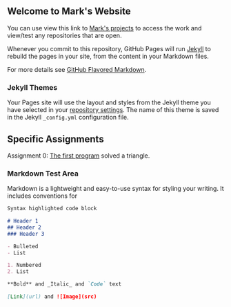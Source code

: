 ## Welcome to Mark's Website

You can use view this link to [Mark's projects](https://github.com/Mark-Wspanialy?tab=repositories) to access the work and view/test any repositories that are open.

Whenever you commit to this repository, GitHub Pages will run [Jekyll](https://jekyllrb.com/) to rebuild the pages in your site, from the content in your Markdown files.



For more details see [GitHub Flavored Markdown](https://guides.github.com/features/mastering-markdown/).

### Jekyll Themes

Your Pages site will use the layout and styles from the Jekyll theme you have selected in your [repository settings](https://github.com/Mark-Wspanialy/YOITY/settings). The name of this theme is saved in the Jekyll `_config.yml` configuration file.

## Specific Assignments
Assignment 0:
[The first program](https://github.com/Mark-Wspanialy/ICS3UO) solved a triangle.





### Markdown Test Area

Markdown is a lightweight and easy-to-use syntax for styling your writing. It includes conventions for

```markdown
Syntax highlighted code block

# Header 1
## Header 2
### Header 3

- Bulleted
- List

1. Numbered
2. List

**Bold** and _Italic_ and `Code` text

[Link](url) and ![Image](src)
```
